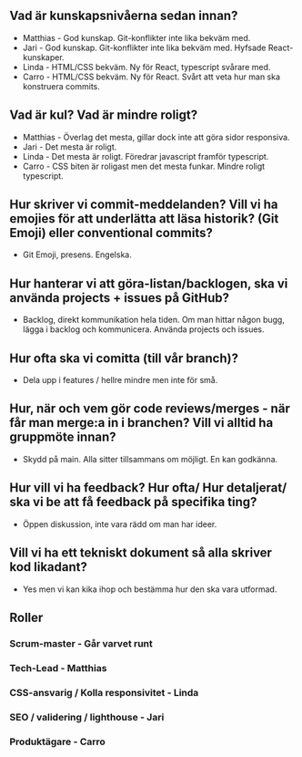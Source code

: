 ## Vad är kunskapsnivåerna sedan innan?

- Matthias - God kunskap. Git-konflikter inte lika bekväm med.
- Jari - God kunskap. Git-konflikter inte lika bekväm med. Hyfsade React-kunskaper.
- Linda - HTML/CSS bekväm. Ny för React, typescript svårare med.
- Carro - HTML/CSS bekväm. Ny för React. Svårt att veta hur man ska konstruera commits.

## Vad är kul? Vad är mindre roligt?

- Matthias - Överlag det mesta, gillar dock inte att göra sidor responsiva.
- Jari - Det mesta är roligt.
- Linda - Det mesta är roligt. Föredrar javascript framför typescript.
- Carro - CSS biten är roligast men det mesta funkar. Mindre roligt typescript.

## Hur skriver vi commit-meddelanden? Vill vi ha emojies för att underlätta att läsa historik? (Git Emoji) eller conventional commits?

- Git Emoji, presens. Engelska.

## Hur hanterar vi att göra-listan/backlogen, ska vi använda projects + issues på GitHub?

- Backlog, direkt kommunikation hela tiden. Om man hittar någon bugg, lägga i backlog och kommunicera. Använda projects och issues.

## Hur ofta ska vi comitta (till vår branch)?

- Dela upp i features / hellre mindre men inte för små.

## Hur, när och vem gör code reviews/merges - när får man merge:a in i branchen? Vill vi alltid ha gruppmöte innan?

- Skydd på main. Alla sitter tillsammans om möjligt. En kan godkänna.

## Hur vill vi ha feedback? Hur ofta/ Hur detaljerat/ ska vi be att få feedback på specifika ting?

- Öppen diskussion, inte vara rädd om man har ideer.

## Vill vi ha ett tekniskt dokument så alla skriver kod likadant?

- Yes men vi kan kika ihop och bestämma hur den ska vara utformad.

## Roller

### Scrum-master - Går varvet runt

### Tech-Lead - Matthias

### CSS-ansvarig / Kolla responsivitet - Linda

### SEO / validering / lighthouse - Jari

### Produktägare - Carro
